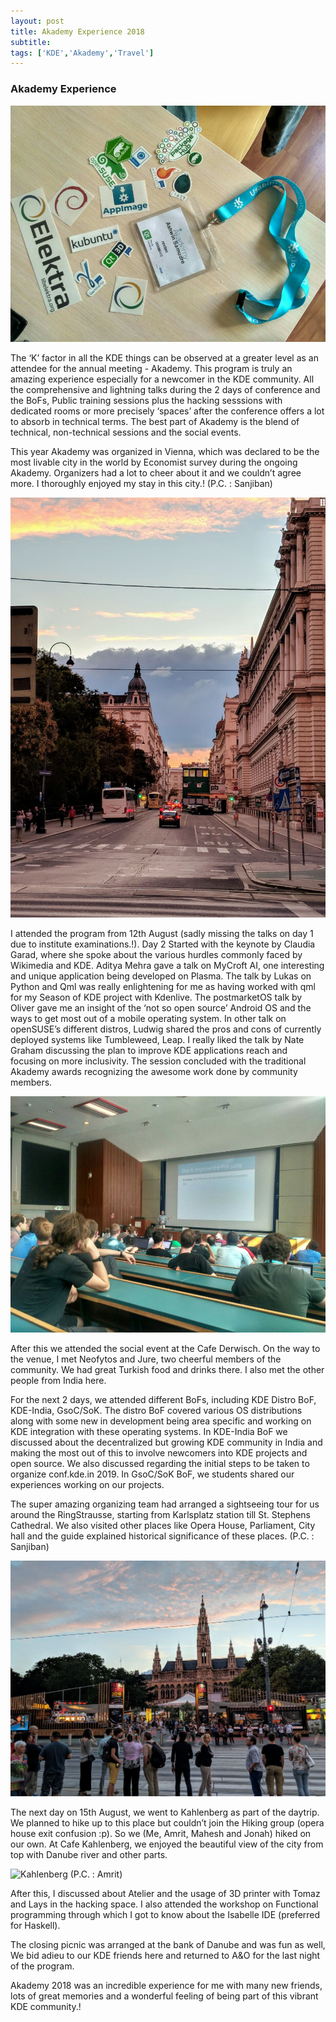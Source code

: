 ```yaml
---
layout: post
title: Akademy Experience 2018
subtitle: 
tags: ['KDE','Akademy','Travel']
---
```


### Akademy Experience

![Badge](/img/photo6104967274923403355.jpg)

The ‘K’ factor in all the KDE things can be observed at a greater level as an attendee for the annual meeting - Akademy. This program is truly an amazing experience especially for a newcomer in the KDE community. All the comprehensive and lightning talks during the 2 days of conference and the BoFs, Public training sessions plus the hacking sesssions with dedicated rooms or more precisely ‘spaces’ after the conference offers a lot to absorb in technical terms. The best part of Akademy is the blend of technical, non-technical sessions and the social events.

This year Akademy was organized in Vienna, which was declared to be the most livable city in the world by Economist survey during the ongoing Akademy. Organizers had a lot to cheer about it and  we couldn’t agree more. I thoroughly enjoyed my stay in this city.! (P.C. : Sanjiban)

![City_View](/img/photo6318720564520396920.jpg) 
 
I attended the program from 12th August (sadly missing the talks on day 1 due to institute examinations.!). Day 2 Started with the keynote by Claudia Garad, where she spoke about the various hurdles commonly faced by Wikimedia and KDE. Aditya Mehra gave a talk on MyCroft AI, one interesting and unique application being developed on Plasma. The talk by Lukas on Python and Qml was really enlightening for me as having worked with qml for my Season of KDE project with Kdenlive. The postmarketOS talk by Oliver gave me an insight of the ‘not so open source’ Android OS and the ways to get most out of a mobile operating system. In other talk on openSUSE’s different distros, Ludwig shared the pros and cons of currently deployed systems like Tumbleweed, Leap. 
I really liked the talk by Nate Graham discussing the plan to improve KDE applications reach and focusing on more inclusivity. The session concluded with the traditional Akademy awards recognizing the awesome work done by community members.

![Nate's Talk](/img/photo6104967274923403354.jpg)

After this we attended the social event at the Cafe Derwisch. On the way to the venue, I met Neofytos and Jure, two cheerful members of the community. We had great Turkish food and drinks there. I also met the other people from India here. 

For the next 2 days, we attended different BoFs, including KDE Distro BoF, KDE-India, GsoC/SoK. The distro BoF covered various OS distributions along with some new in development being area specific and working on KDE integration with these operating systems. In KDE-India BoF we discussed about the decentralized but growing KDE community in India and making the most out of this to involve newcomers into KDE projects and open source. We also discussed regarding the initial steps to be taken to organize conf.kde.in 2019. In GsoC/SoK BoF, we students shared our experiences working on our projects. 

The super amazing organizing team had arranged a sightseeing tour for us around the RingStrausse, starting from Karlsplatz station till St. Stephens Cathedral. We also visited other places like Opera House, Parliament, City hall and the guide explained historical significance of these places. (P.C. : Sanjiban)

![tour_pics](/img/photo6318720564520396916.jpg)

The next day on 15th August, we went to Kahlenberg as part of the daytrip. We planned to hike up to this place but couldn’t join the Hiking group (opera house exit confusion :p). So we (Me, Amrit, Mahesh and Jonah) hiked on our own. At Cafe Kahlenberg, we enjoyed the beautiful view of the city from top with Danube river and other parts. 

![Kahlenberg](/img/DSC_0568.JPG) (P.C. : Amrit)

After this, I discussed about Atelier and the usage of 3D printer with Tomaz and Lays in the hacking space. I also attended the workshop on Functional programming through which I got to know about the Isabelle IDE (preferred for Haskell). 

The closing picnic was arranged at the bank of Danube and was fun as well, We bid adieu to our KDE friends here and returned to A&O for the last night of the program.

Akademy 2018 was an incredible experience for me with many new friends, lots of great memories and a wonderful feeling of being part of this vibrant KDE community.! 
